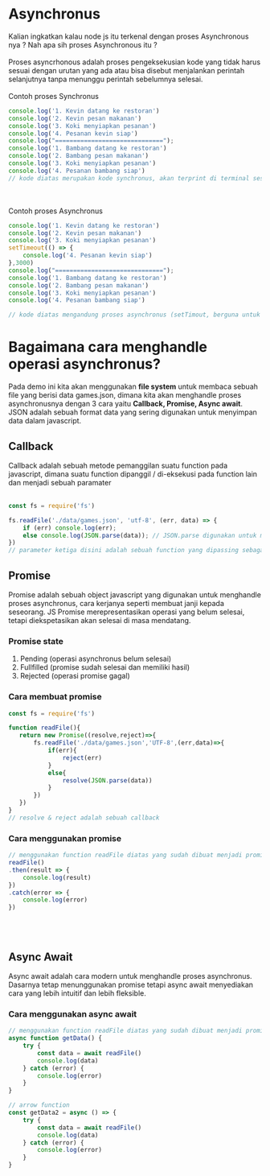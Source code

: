 # Asynchronus
Kalian ingkatkan kalau node js itu terkenal dengan proses Asynchronous nya ? Nah apa sih proses Asynchronous itu ?
<br>
<br>
Proses asyncrhonous adalah proses pengeksekusian kode yang tidak harus sesuai dengan urutan yang ada atau bisa disebut menjalankan perintah selanjutnya tanpa menunggu perintah sebelumnya selesai.
<br>
<br>
Contoh proses Synchronus
```js
console.log('1. Kevin datang ke restoran')
console.log('2. Kevin pesan makanan')
console.log('3. Koki menyiapkan pesanan')
console.log('4. Pesanan kevin siap')
console.log("==============================");
console.log('1. Bambang datang ke restoran')
console.log('2. Bambang pesan makanan')
console.log('3. Koki menyiapkan pesanan')
console.log('4. Pesanan bambang siap')
// kode diatas merupakan kode synchronus, akan terprint di terminal sesuai urutan nomor 1,2,3
```

<br>
<br>
Contoh proses Asynchronus

```js
console.log('1. Kevin datang ke restoran')
console.log('2. Kevin pesan makanan')
console.log('3. Koki menyiapkan pesanan')
setTimeout(() => {
    console.log('4. Pesanan kevin siap')
},3000)
console.log("==============================");
console.log('1. Bambang datang ke restoran')
console.log('2. Bambang pesan makanan')
console.log('3. Koki menyiapkan pesanan')
console.log('4. Pesanan bambang siap')

// kode diatas mengandung proses asynchronus (setTimout, berguna untuk mendelay suatu proses). **Pesanan kevin siap** akan terprint di terminal dengan urutan terakhir 
```

# Bagaimana cara menghandle operasi asynchronus?
Pada demo ini kita akan menggunakan **file system** untuk membaca sebuah file yang berisi data games.json, dimana kita akan menghandle proses asynchronusnya dengan 3 cara yaitu **Callback, Promise, Async await**. JSON adalah sebuah format data yang sering digunakan untuk menyimpan data dalam javascript.

## Callback 
Callback adalah sebuah metode pemanggilan suatu function pada javascript, dimana suatu function dipanggil / di-eksekusi pada function lain dan menjadi sebuah paramater
<br>
<br>

```js
const fs = require('fs')

fs.readFile('./data/games.json', 'utf-8', (err, data) => {
    if (err) console.log(err);
    else console.log(JSON.parse(data)); // JSON.parse digunakan untuk mengubah data dari json menjadi object javascript
})
// parameter ketiga disini adalah sebuah function yang dipassing sebagai parameter yang disebut callback, functionnya tidak ditrigger disini melainkan didalam function readFile dari file system
```

## Promise
Promise adalah sebuah object javascript yang digunakan untuk menghandle proses asynchronus, cara kerjanya seperti membuat janji kepada seseorang. JS Promise merepresentasikan operasi yang belum selesai, tetapi diekspetasikan akan selesai di masa mendatang.
### Promise state
1. Pending (operasi asynchronus belum selesai)
2. Fullfilled (promise sudah selesai dan memiliki hasil)
3. Rejected (operasi promise gagal)

### Cara membuat promise
```js
const fs = require('fs')

function readFile(){
   return new Promise((resolve,reject)=>{
       fs.readFile('./data/games.json','UTF-8',(err,data)=>{
           if(err){
               reject(err)
           }
           else{
               resolve(JSON.parse(data))
           }
       })
   })
}
// resolve & reject adalah sebuah callback
```

### Cara menggunakan promise
```js
// menggunakan function readFile diatas yang sudah dibuat menjadi promise
readFile()
.then(result => {
    console.log(result)
})
.catch(error => {
    console.log(error)
})
```
<br>
<br>

## Async Await
Async await adalah cara modern untuk menghandle proses asynchronus. Dasarnya tetap menunggunakan promise tetapi async await menyediakan cara yang lebih intuitif dan lebih fleksible.
### Cara menggunakan async await
```js
// menggunakan function readFile diatas yang sudah dibuat menjadi promise
async function getData() {
    try {
        const data = await readFile()
        console.log(data)
    } catch (error) {
        console.log(error)
    }
}

// arrow function
const getData2 = async () => {
    try {
        const data = await readFile()
        console.log(data)
    } catch (error) {
        console.log(error)
    }
}
```

